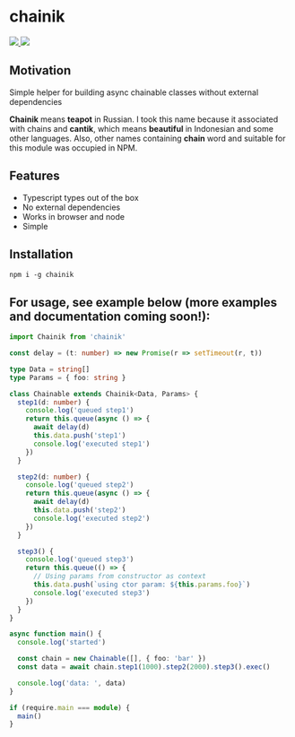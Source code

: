 # chainik

<a href="https://www.npmjs.com/package/chainik" alt="Downloads">
  <img src="https://img.shields.io/npm/dm/chainik" />
</a>

<a href="https://www.npmjs.com/package/chainik">
  <img src="https://img.shields.io/npm/v/chainik" />
</a>

## Motivation
Simple helper for building async chainable classes without external dependencies

**Chainik** means **teapot** in Russian. I took this name because it associated with chains and
**cantik**, which means **beautiful** in Indonesian and some other languages. Also, other names
containing **chain** word and suitable for this module was occupied in NPM.

## Features
 - Typescript types out of the box
 - No external dependencies
 - Works in browser and node
 - Simple
 
## Installation
```shell
npm i -g chainik
```

## For usage, see example below (more examples and documentation coming soon!):

```ts
import Chainik from 'chainik'

const delay = (t: number) => new Promise(r => setTimeout(r, t))

type Data = string[]
type Params = { foo: string }

class Chainable extends Chainik<Data, Params> {
  step1(d: number) {
    console.log('queued step1')
    return this.queue(async () => {
      await delay(d)
      this.data.push('step1')
      console.log('executed step1')
    })
  }

  step2(d: number) {
    console.log('queued step2')
    return this.queue(async () => {
      await delay(d)
      this.data.push('step2')
      console.log('executed step2')
    })
  }

  step3() {
    console.log('queued step3')
    return this.queue(() => {
      // Using params from constructor as context
      this.data.push(`using ctor param: ${this.params.foo}`)
      console.log('executed step3')
    })
  }
}

async function main() {
  console.log('started')

  const chain = new Chainable([], { foo: 'bar' })
  const data = await chain.step1(1000).step2(2000).step3().exec()

  console.log('data: ', data)
}

if (require.main === module) {
  main()
}
```